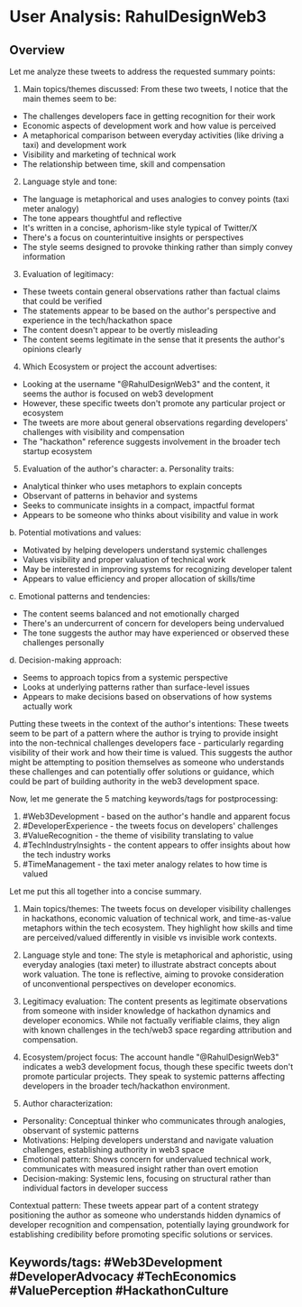 # User Analysis: RahulDesignWeb3

## Overview

<think>
Let me analyze these tweets to address the requested summary points:

1. Main topics/themes discussed:
From these two tweets, I notice that the main themes seem to be:
- The challenges developers face in getting recognition for their work
- Economic aspects of development work and how value is perceived
- A metaphorical comparison between everyday activities (like driving a taxi) and development work
- Visibility and marketing of technical work
- The relationship between time, skill and compensation

2. Language style and tone:
- The language is metaphorical and uses analogies to convey points (taxi meter analogy)
- The tone appears thoughtful and reflective
- It's written in a concise, aphorism-like style typical of Twitter/X
- There's a focus on counterintuitive insights or perspectives
- The style seems designed to provoke thinking rather than simply convey information

3. Evaluation of legitimacy:
- These tweets contain general observations rather than factual claims that could be verified
- The statements appear to be based on the author's perspective and experience in the tech/hackathon space
- The content doesn't appear to be overtly misleading
- The content seems legitimate in the sense that it presents the author's opinions clearly

4. Which Ecosystem or project the account advertises:
- Looking at the username "@RahulDesignWeb3" and the content, it seems the author is focused on web3 development
- However, these specific tweets don't promote any particular project or ecosystem
- The tweets are more about general observations regarding developers' challenges with visibility and compensation
- The "hackathon" reference suggests involvement in the broader tech startup ecosystem

5. Evaluation of the author's character:
a. Personality traits:
- Analytical thinker who uses metaphors to explain concepts
- Observant of patterns in behavior and systems
- Seeks to communicate insights in a compact, impactful format
- Appears to be someone who thinks about visibility and value in work

b. Potential motivations and values:
- Motivated by helping developers understand systemic challenges
- Values visibility and proper valuation of technical work
- May be interested in improving systems for recognizing developer talent
- Appears to value efficiency and proper allocation of skills/time

c. Emotional patterns and tendencies:
- The content seems balanced and not emotionally charged
- There's an undercurrent of concern for developers being undervalued
- The tone suggests the author may have experienced or observed these challenges personally

d. Decision-making approach:
- Seems to approach topics from a systemic perspective
- Looks at underlying patterns rather than surface-level issues
- Appears to make decisions based on observations of how systems actually work

Putting these tweets in the context of the author's intentions:
These tweets seem to be part of a pattern where the author is trying to provide insight into the non-technical challenges developers face - particularly regarding visibility of their work and how their time is valued. This suggests the author might be attempting to position themselves as someone who understands these challenges and can potentially offer solutions or guidance, which could be part of building authority in the web3 development space.

Now, let me generate the 5 matching keywords/tags for postprocessing:
1. #Web3Development - based on the author's handle and apparent focus
2. #DeveloperExperience - the tweets focus on developers' challenges
3. #ValueRecognition - the theme of visibility translating to value
4. #TechIndustryInsights - the content appears to offer insights about how the tech industry works
5. #TimeManagement - the taxi meter analogy relates to how time is valued

Let me put this all together into a concise summary.
</think>

1. Main topics/themes:
The tweets focus on developer visibility challenges in hackathons, economic valuation of technical work, and time-as-value metaphors within the tech ecosystem. They highlight how skills and time are perceived/valued differently in visible vs invisible work contexts.

2. Language style and tone:
The style is metaphorical and aphoristic, using everyday analogies (taxi meter) to illustrate abstract concepts about work valuation. The tone is reflective, aiming to provoke consideration of unconventional perspectives on developer economics.

3. Legitimacy evaluation:
The content presents as legitimate observations from someone with insider knowledge of hackathon dynamics and developer economics. While not factually verifiable claims, they align with known challenges in the tech/web3 space regarding attribution and compensation.

4. Ecosystem/project focus:
The account handle "@RahulDesignWeb3" indicates a web3 development focus, though these specific tweets don't promote particular projects. They speak to systemic patterns affecting developers in the broader tech/hackathon environment.

5. Author characterization:
- Personality: Conceptual thinker who communicates through analogies, observant of systemic patterns
- Motivations: Helping developers understand and navigate valuation challenges, establishing authority in web3 space
- Emotional pattern: Shows concern for undervalued technical work, communicates with measured insight rather than overt emotion
- Decision-making: Systemic lens, focusing on structural rather than individual factors in developer success

Contextual pattern:
These tweets appear part of a content strategy positioning the author as someone who understands hidden dynamics of developer recognition and compensation, potentially laying groundwork for establishing credibility before promoting specific solutions or services.

Keywords/tags:
#Web3Development #DeveloperAdvocacy #TechEconomics #ValuePerception #HackathonCulture
---
